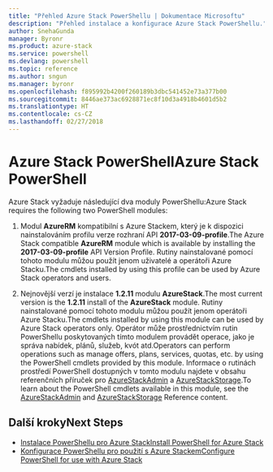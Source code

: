 ```yaml
---
title: "Přehled Azure Stack PowerShellu | Dokumentace Microsoftu"
description: "Přehled instalace a konfigurace Azure Stack PowerShellu."
author: SnehaGunda
manager: Byronr
ms.product: azure-stack
ms.service: powershell
ms.devlang: powershell
ms.topic: reference
ms.author: sngun
ms.manager: byronr
ms.openlocfilehash: f895992b4200f260189b3dbc541452e73a377b00
ms.sourcegitcommit: 8446ae373ac6928871ec8f10d3a4918b4601d5b2
ms.translationtype: HT
ms.contentlocale: cs-CZ
ms.lasthandoff: 02/27/2018
---
```

# <a name="azure-stack-powershell"></a><span data-ttu-id="9bfc8-103">Azure Stack PowerShell</span><span class="sxs-lookup"><span data-stu-id="9bfc8-103">Azure Stack PowerShell</span></span>

<span data-ttu-id="9bfc8-104">Azure Stack vyžaduje následující dva moduly PowerShellu:</span><span class="sxs-lookup"><span data-stu-id="9bfc8-104">Azure Stack requires the following two PowerShell modules:</span></span>  

1. <span data-ttu-id="9bfc8-105">Modul **AzureRM** kompatibilní s Azure Stackem, který je k dispozici nainstalováním profilu verze rozhraní API **2017-03-09-profile**.</span><span class="sxs-lookup"><span data-stu-id="9bfc8-105">The Azure Stack compatible **AzureRM** module which is available by installing the **2017-03-09-profile** API Version Profile.</span></span> <span data-ttu-id="9bfc8-106">Rutiny nainstalované pomocí tohoto modulu můžou použít jenom uživatelé a operátoři Azure Stacku.</span><span class="sxs-lookup"><span data-stu-id="9bfc8-106">The cmdlets installed by using this profile can be used by Azure Stack operators and users.</span></span>

2. <span data-ttu-id="9bfc8-107">Nejnovější verzí je instalace **1.2.11** modulu **AzureStack**.</span><span class="sxs-lookup"><span data-stu-id="9bfc8-107">The most current version is the **1.2.11** install of the **AzureStack** module.</span></span> <span data-ttu-id="9bfc8-108">Rutiny nainstalované pomocí tohoto modulu můžou použít jenom operátoři Azure Stacku.</span><span class="sxs-lookup"><span data-stu-id="9bfc8-108">The cmdlets installed by using this module can be used by Azure Stack operators only.</span></span> <span data-ttu-id="9bfc8-109">Operátor může prostřednictvím rutin PowerShellu poskytovaných tímto modulem provádět operace, jako je správa nabídek, plánů, služeb, kvót atd.</span><span class="sxs-lookup"><span data-stu-id="9bfc8-109">Operators can perform operations such as manage offers, plans, services, quotas, etc. by using the PowerShell cmdlets provided by this module.</span></span> <span data-ttu-id="9bfc8-110">Informace o rutinách prostředí PowerShell dostupných v tomto modulu najdete v obsahu referenčních příruček pro [AzureStackAdmin](https://docs.microsoft.com/powershell/module/azurerm.azurestackadmin/?view=azurestackps-1.2.11#azurerm.azurestackadmin) a [AzureStackStorage](https://docs.microsoft.com/powershell/module/azurerm.azurestackstorage/?view=azurestackps-1.2.11#azurerm.azurestackstorage).</span><span class="sxs-lookup"><span data-stu-id="9bfc8-110">To learn about the PowerShell cmdlets available in this module, see the [AzureStackAdmin](https://docs.microsoft.com/powershell/module/azurerm.azurestackadmin/?view=azurestackps-1.2.11#azurerm.azurestackadmin) and [AzureStackStorage](https://docs.microsoft.com/powershell/module/azurerm.azurestackstorage/?view=azurestackps-1.2.11#azurerm.azurestackstorage) Reference content.</span></span>

## <a name="next-steps"></a><span data-ttu-id="9bfc8-111">Další kroky</span><span class="sxs-lookup"><span data-stu-id="9bfc8-111">Next Steps</span></span>

* [<span data-ttu-id="9bfc8-112">Instalace PowerShellu pro Azure Stack</span><span class="sxs-lookup"><span data-stu-id="9bfc8-112">Install PowerShell for Azure Stack</span></span>](https://docs.microsoft.com/azure/azure-stack/azure-stack-powershell-install?view=azurestackps-1.2.9&toc=%2fpowershell%2fmodule%2ftoc.json%3fview%3dazurestackps-1.2.9&view=azurestackps-1.2.9)
* [<span data-ttu-id="9bfc8-113">Konfigurace PowerShellu pro použití s Azure Stackem</span><span class="sxs-lookup"><span data-stu-id="9bfc8-113">Configure PowerShell for use with Azure Stack</span></span>](https://docs.microsoft.com/azure/azure-stack/azure-stack-powershell-configure?view=azurestackps-1.2.9&toc=%2fpowershell%2fmodule%2ftoc.json%3fview%3dazurestackps-1.2.9&view=azurestackps-1.2.9)
